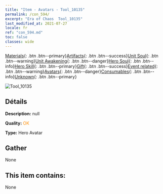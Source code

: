 ```yaml
---
title: "Item - Avatars - Tool_10135"
permalink: /con_594/
excerpt: "Era of Chaos  Tool_10135"
last_modified_at: 2021-07-27
locale: fr
ref: "con_594.md"
toc: false
classes: wide
---
```

 [Materials](/ItemsFR/){: .btn .btn--primary}[Artifacts](/ItemsFR/Artifacts/){: .btn .btn--success}[Unit Soul](/ItemsFR/UnitSoul/){: .btn .btn--warning}[Unit Awakening](/ItemsFR/UnitAwakening/){: .btn .btn--danger}[Hero Soul](/ItemsFR/HeroSoul/){: .btn .btn--info}[Hero Skill](/ItemsFR/HeroSkill/){: .btn .btn--primary}[Gift](/ItemsFR/Gift/){: .btn .btn--success}[Event related](/ItemsFR/Events/){: .btn .btn--warning}[Avatars](/ItemsFR/Avatars/){: .btn .btn--danger}[Consumables](/ItemsFR/Consumables/){: .btn .btn--info}[Unknown](/ItemsFR/Unknown/){: .btn .btn--primary}

 ![Tool_10135](/images/h/h_Gem5.jpg)

## Détails
 **Description:** null

 **Quality:** <span style="color: #FF8C00">OK</span>

 **Type:** Hero Avatar

## Gather

  None

## This item contains:

  None

